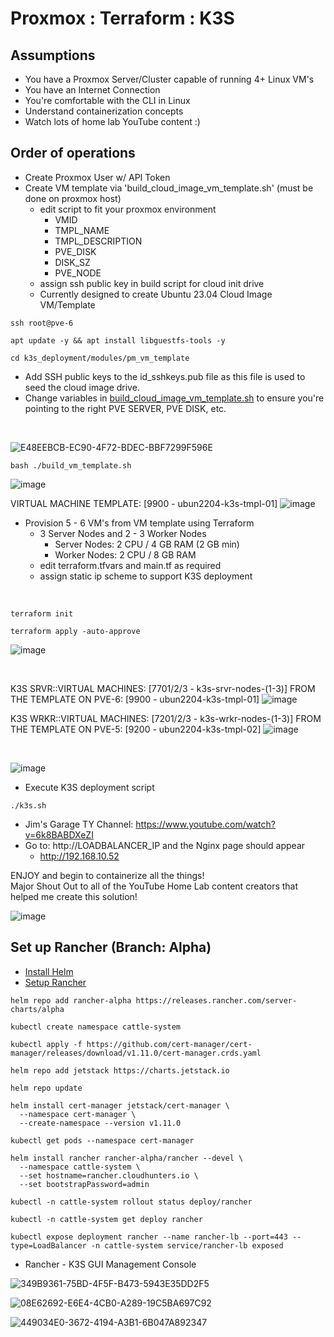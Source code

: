 # Proxmox : Terraform : K3S

## Assumptions
* You have a Proxmox Server/Cluster capable of running 4+ Linux VM's
* You have an Internet Connection
* You're comfortable with the CLI in Linux
* Understand containerization concepts
* Watch lots of home lab YouTube content :)
    
## Order of operations
* Create Proxmox User w/ API Token
* Create VM template via 'build_cloud_image_vm_template.sh' (must be done on proxmox host)
  * edit script to fit your proxmox environment
    * VMID
    * TMPL_NAME
    * TMPL_DESCRIPTION
    * PVE_DISK
    * DISK_SZ
    * PVE_NODE
  * assign ssh public key in build script for cloud init drive
  * Currently designed to create Ubuntu 23.04 Cloud Image VM/Template

```console
ssh root@pve-6
```
```console
apt update -y && apt install libguestfs-tools -y
```
```console
cd k3s_deployment/modules/pm_vm_template
```
* Add SSH public keys to the id_sshkeys.pub file as this file is used to seed the cloud image drive.
* Change variables in [build_cloud_image_vm_template.sh](https://github.com/dcodev1702/terraform_proxmox_vm/blob/main/k3s_deployment/modules/pm_vm_template/build_cloud_image_vm_template.sh) to ensure you're pointing to the right PVE SERVER, PVE DISK, etc. <br />
<br />

![E48EEBCB-EC90-4F72-BDEC-BBF7299F596E](https://github.com/dcodev1702/terraform_proxmox_vm/assets/32214072/fae6b4cc-fd14-490b-b49d-91bc0f4239fb)

```console
bash ./build_vm_template.sh
```

![image](https://github.com/dcodev1702/terraform_proxmox_vm/assets/32214072/2948124e-76bd-4f54-8c78-3459f73d38d4)

VIRTUAL MACHINE TEMPLATE: [9900 - ubun2204-k3s-tmpl-01]
![image](https://github.com/dcodev1702/terraform_proxmox_vm/assets/32214072/8fd59f13-8970-43e5-83d7-79e0c80ae2ed)


* Provision 5 - 6 VM's from VM template using Terraform
  * 3 Server Nodes and 2 - 3 Worker Nodes
    * Server Nodes: 2 CPU / 4 GB RAM  (2 GB min)
    * Worker Nodes: 2 CPU / 8 GB RAM
  * edit terraform.tfvars and main.tf as required
  * assign static ip scheme to support K3S deployment
<br />

```console
terraform init
```
```console
terraform apply -auto-approve
```

![image](https://github.com/dcodev1702/terraform_proxmox_vm/assets/32214072/d796d06c-e695-45ee-9da6-7032fa4a363d)

<br />

K3S SRVR::VIRTUAL MACHINES: [7701/2/3 - k3s-srvr-nodes-(1-3)] FROM THE TEMPLATE ON PVE-6: [9900 - ubun2204-k3s-tmpl-01]
![image](https://github.com/dcodev1702/terraform_proxmox_vm/assets/32214072/a8368d38-0dd0-486b-8dc4-f9bdf97c1c30)


K3S WRKR::VIRTUAL MACHINES: [7201/2/3 - k3s-wrkr-nodes-(1-3)] FROM THE TEMPLATE ON PVE-5: [9200 - ubun2204-k3s-tmpl-02]
![image](https://github.com/dcodev1702/terraform_proxmox_vm/assets/32214072/35a56f05-ad66-436f-ae65-9e9e737cdbac)

<br />

![image](https://github.com/dcodev1702/terraform_proxmox_vm/assets/32214072/8dbf61c8-4622-442b-b2d5-81d328964d42)

* Execute K3S deployment script
```console
./k3s.sh
```
  * Jim's Garage TY Channel: https://www.youtube.com/watch?v=6k8BABDXeZI
  * Go to: http://LOADBALANCER_IP and the Nginx page should appear
    * http://192.168.10.52

ENJOY and begin to containerize all the things! <br />
Major Shout Out to all of the YouTube Home Lab content creators that helped me create this solution! <br />

![image](https://github.com/dcodev1702/terraform_proxmox_vm/assets/32214072/6c45d71b-9edb-4ef7-a3e1-cf5770c0f99f)

## Set up Rancher (Branch: Alpha)
* [Install Helm](https://helm.sh/docs/intro/install/)
* [Setup Rancher](https://ranchermanager.docs.rancher.com/pages-for-subheaders/install-upgrade-on-a-kubernetes-cluster)
```console
helm repo add rancher-alpha https://releases.rancher.com/server-charts/alpha
```
```console
kubectl create namespace cattle-system
```
```console
kubectl apply -f https://github.com/cert-manager/cert-manager/releases/download/v1.11.0/cert-manager.crds.yaml
```
```console
helm repo add jetstack https://charts.jetstack.io
```
```console
helm repo update
```
```console
helm install cert-manager jetstack/cert-manager \
  --namespace cert-manager \
  --create-namespace --version v1.11.0
```
```console
kubectl get pods --namespace cert-manager
```
```console
helm install rancher rancher-alpha/rancher --devel \
  --namespace cattle-system \
  --set hostname=rancher.cloudhunters.io \
  --set bootstrapPassword=admin
```
```console
kubectl -n cattle-system rollout status deploy/rancher
```
```console
kubectl -n cattle-system get deploy rancher
```
```console
kubectl expose deployment rancher --name rancher-lb --port=443 --type=LoadBalancer -n cattle-system service/rancher-lb exposed
```

* Rancher - K3S GUI Management Console

![349B9361-75BD-4F5F-B473-5943E35DD2F5](https://github.com/dcodev1702/terraform_proxmox_vm/assets/32214072/5a395e8e-c85b-45f8-9185-85f606b76b55)

![08E62692-E6E4-4CB0-A289-19C5BA697C92](https://github.com/dcodev1702/terraform_proxmox_vm/assets/32214072/add56d1c-b21f-4f1b-b24a-fb44e21fc09e)

![449034E0-3672-4194-A3B1-6B047A892347](https://github.com/dcodev1702/terraform_proxmox_vm/assets/32214072/257999e0-992a-4dc2-9f52-cc5c4aa4fc84)



